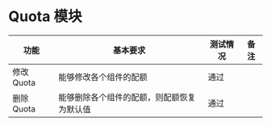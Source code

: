 # Quota 模块

|功能|基本要求|测试情况|备注|
|----|--------|--------|----|
|修改 Quota|能够修改各个组件的配额|通过||
|删除 Quota|能够删除各个组件的配额，则配额恢复为默认值|通过||
